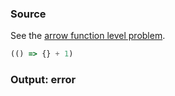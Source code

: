 ### Source
See the [arrow function level problem](../../../../parser/docs/arrow-function-level-problem.md).

```js
(() => {} + 1)
```

### Output: error
